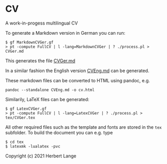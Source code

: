 # CV
A work-in-progess multilingual CV

To generate a Markdown version in German you can run:

```
$ gf MarkdownCVGer.gf
> pt -compute FullCV | l -lang=MarkdownCVGer | ? ./process.pl > CVGer.md
```

This generates the file [CVGer.md](CVGer.md)

In a similar fashion the English version [CVEng.md](CVEng.md) can be generated.

These markdown files can be converted to HTML using pandoc, e.g.
```
pandoc --standalone CVEng.md -o cv.html
```

Similarily, LaTeX files can be generated:
```
$ gf LatexCVGer.gf
> pt -compute FullCV | l -lang=LatexCVGer | ? ./process.pl > tex/CVGer.tex
```

All other required files such as the template and fonts are stored in the `tex` subfolder.
To build the document you can e.g. type

```
$ cd tex
$ latexmk -lualatex -pvc
```

Copyright (c) 2021 Herbert Lange
